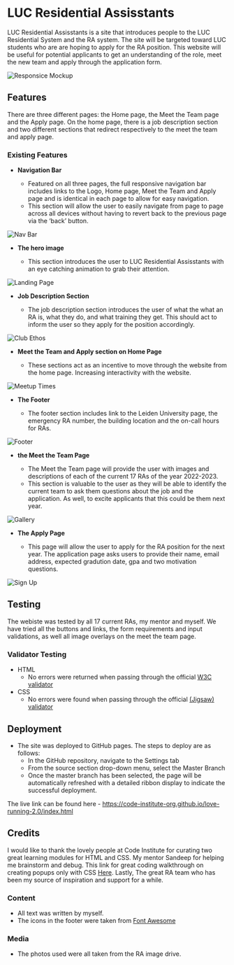 # LUC Residential Assisstants

LUC Residential Assisstants is a site that introduces people to the LUC Residential System and the RA system. The site will be targeted toward LUC students who are are hoping to apply for the RA position. This website will be useful for potential applicants to get an understanding of the role, meet the new team and apply through the application form. 

![Responsice Mockup](https://github.com/lucyrush/readme-template/blob/master/media/love_running_mockup.png)

## Features 

There are three different pages: the Home page, the Meet the Team page and the Apply page. On the home page, there is a job description section and two different sections that redirect respectively to the meet the team and apply page.

### Existing Features

- __Navigation Bar__

  - Featured on all three pages, the full responsive navigation bar includes links to the Logo, Home page, Meet the Team and Apply page and is identical in each page to allow for easy navigation.
  - This section will allow the user to easily navigate from page to page across all devices without having to revert back to the previous page via the ‘back’ button. 

![Nav Bar](https://github.com/lucyrush/readme-template/blob/master/media/love_running_nav.png)

- __The hero image__

  - This section introduces the user to LUC Residential Assisstants with an eye catching animation to grab their attention.

![Landing Page](https://github.com/lucyrush/readme-template/blob/master/media/love_running_landing.png)

- __Job Description Section__

  - The job description section introduces the user of what the what an RA is, what they do, and what training they get. This should act to inform the user so they apply for the position accordingly.

![Club Ethos](https://github.com/lucyrush/readme-template/blob/master/media/love_running_ethos.png)

- __Meet the Team and Apply section on Home Page__

  - These sections act as an incentive to move through the website from the home page. Increasing interactivity with the website.

![Meetup Times](https://github.com/lucyrush/readme-template/blob/master/media/love_running_times.png)

- __The Footer__ 

  - The footer section includes link to the Leiden University page, the emergency RA number, the building location and the on-call hours for RAs. 

![Footer](https://github.com/lucyrush/readme-template/blob/master/media/love_running_footer.png)

- __the Meet the Team Page__

  - The Meet the Team page will provide the user with images and descriptions of each of the current 17 RAs of the year 2022-2023.
  - This section is valuable to the user as they will be able to identify the current team to ask them questions about the job and the application. As well, to excite applicants that this could be them next year.

![Gallery](https://github.com/lucyrush/readme-template/blob/master/media/love_running_gallery.png)

- __The Apply Page__

  - This page will allow the user to apply for the RA position for the next year. The application page asks users to provide their name, email address, expected gradution date, gpa and two motivation questions.

![Sign Up](https://github.com/lucyrush/readme-template/blob/master/media/love_running_signup.png)

## Testing 

The webiste was tested by all 17 current RAs, my mentor and myself. We have tried all the buttons and links, the form requirements and input validations, as well all image overlays on the meet the team page.


### Validator Testing 

- HTML
  - No errors were returned when passing through the official [W3C validator](https://validator.w3.org/nu/?doc=https%3A%2F%2Fcode-institute-org.github.io%2Flove-running-2.0%2Findex.html)
- CSS
  - No errors were found when passing through the official [(Jigsaw) validator](https://jigsaw.w3.org/css-validator/validator?uri=https%3A%2F%2Fvalidator.w3.org%2Fnu%2F%3Fdoc%3Dhttps%253A%252F%252Fcode-institute-org.github.io%252Flove-running-2.0%252Findex.html&profile=css3svg&usermedium=all&warning=1&vextwarning=&lang=en#css)
 

## Deployment 

- The site was deployed to GitHub pages. The steps to deploy are as follows: 
  - In the GitHub repository, navigate to the Settings tab 
  - From the source section drop-down menu, select the Master Branch
  - Once the master branch has been selected, the page will be automatically refreshed with a detailed ribbon display to indicate the successful deployment. 

The live link can be found here - https://code-institute-org.github.io/love-running-2.0/index.html 


## Credits 

I would like to thank the lovely people at Code Institute for curating two great learning modules for HTML and CSS. My mentor Sandeep for helping me brainstorm and debug. This link for great coding walkthrough on creating popups only with CSS <a href="https://codepad.co/snippet/popup-modal-made-with-css-no-javascript" target="_blank">Here</a>. Lastly, The great RA team who has been my source of inspiration and support for a while.

### Content 

- All text was written by myself. 
- The icons in the footer were taken from [Font Awesome](https://fontawesome.com/)

### Media

- The photos used were all taken from the RA image drive.
